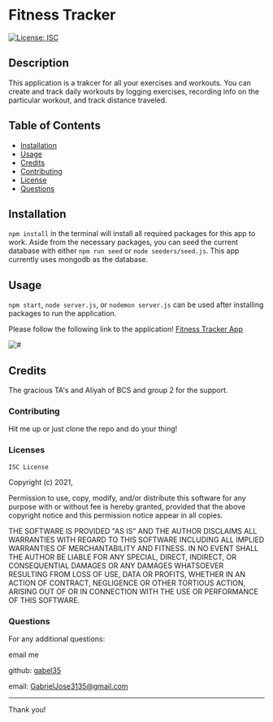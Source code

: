 
# Fitness Tracker

[![License: ISC](https://img.shields.io/badge/License-ISC-blue.svg)](https://opensource.org/licenses/ISC)

## Description
This application is a trakcer for all your exercises and workouts. You can create and track daily workouts by logging exercises, recording info on the particular workout, and track distance traveled.


## Table of Contents

* [Installation](#installation)
* [Usage](#usage)
* [Credits](#credits)
* [Contributing](#contributing)
* [License](#license)
* [Questions](#questions)


## Installation
`npm install` in the terminal will install all required packages for this app to work. Aside from the necessary packages, you can seed the current database with either `npm run seed` or `node seeders/seed.js`. This app currently uses mongodb as the database.



## Usage
`npm start`, `node server.js`, or `nodemon server.js` can be used after installing packages to run the application.

Please follow the following link to the application!
[Fitness Tracker App](https://protected-earth-20674.herokuapp.com/)

![#](#)


## Credits

The gracious TA's and Aliyah of BCS and group 2 for the support.

### Contributing

Hit me up or just clone the repo and do your thing!
        
        
### Licenses

    ISC License

Copyright (c) 2021, 

Permission to use, copy, modify, and/or distribute this software for any
purpose with or without fee is hereby granted, provided that the above
copyright notice and this permission notice appear in all copies.

THE SOFTWARE IS PROVIDED "AS IS" AND THE AUTHOR DISCLAIMS ALL WARRANTIES
WITH REGARD TO THIS SOFTWARE INCLUDING ALL IMPLIED WARRANTIES OF
MERCHANTABILITY AND FITNESS. IN NO EVENT SHALL THE AUTHOR BE LIABLE FOR
ANY SPECIAL, DIRECT, INDIRECT, OR CONSEQUENTIAL DAMAGES OR ANY DAMAGES
WHATSOEVER RESULTING FROM LOSS OF USE, DATA OR PROFITS, WHETHER IN AN
ACTION OF CONTRACT, NEGLIGENCE OR OTHER TORTIOUS ACTION, ARISING OUT OF
OR IN CONNECTION WITH THE USE OR PERFORMANCE OF THIS SOFTWARE.
   

### Questions

For any additional questions:

email me

github: [gabel35](https://github.com/gabel35)

email: GabrielJose3135@gmail.com
        

-------------

Thank you!

        